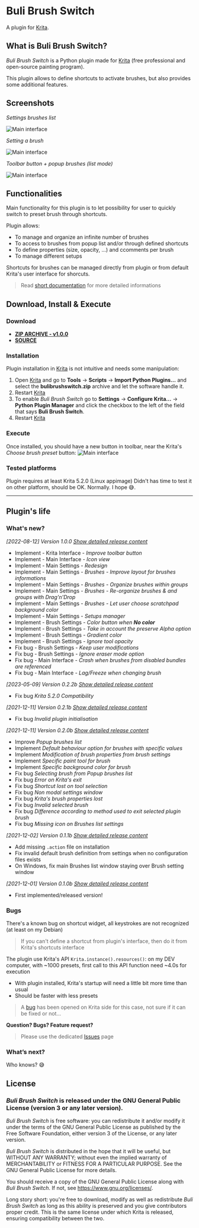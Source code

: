 # Buli Brush Switch

A plugin for [Krita](https://krita.org).


## What is Buli Brush Switch?
*Buli Brush Switch* is a Python plugin made for [Krita](https://krita.org) (free professional and open-source painting program).


This plugin allows to define shortcuts to activate brushes, but also provides some additional features.


## Screenshots

*Settings brushes list*

![Main interface](./screenshots/settings-brush-list.jpeg)

*Setting a brush*

![Main interface](./screenshots/settings-brush.jpeg)

*Toolbar button + popup brushes (list mode)*

![Main interface](./screenshots/ui-list.jpeg)


## Functionalities

Main functionality for this plugin is to let possibility for user to quickly switch to preset brush through shortcuts.

Plugin allows:
- To manage and organize an infinite number of brushes
- To access to brushes from popup list and/or through defined shortcuts
- To define properties (size, opacity, ...) and ccomments per brush
- To manage different setups

Shortcuts for brushes can be managed directly from plugin or from default Krita's user interface for shorcuts.

> Read [short documentation](./DOC.md) for more detailed informations

## Download, Install & Execute

### Download
+ **[ZIP ARCHIVE - v1.0.0](https://github.com/Grum999/BuliBrushSwitch/releases/download/1.0.0/bulibrushswitch.zip)**
+ **[SOURCE](https://github.com/Grum999/BuliBrushSwitch)**


### Installation

Plugin installation in [Krita](https://krita.org) is not intuitive and needs some manipulation:

1. Open [Krita](https://krita.org) and go to **Tools** -> **Scripts** -> **Import Python Plugins...** and select the **bulibrushswitch.zip** archive and let the software handle it.
2. Restart [Krita](https://krita.org)
3. To enable *Buli Brush Switch* go to **Settings** -> **Configure Krita...** -> **Python Plugin Manager** and click the checkbox to the left of the field that says **Buli Brush Switch**.
4. Restart [Krita](https://krita.org)


### Execute

Once installed, you should have a new button in toolbar, near the Krita's *Choose brush preset* button:
![Main interface](./screenshots/ui-toolbar.jpeg)


### Tested platforms

Plugin requires at least Krita 5.2.0 (Linux appimage)
Didn't has time to test it on other platform, should be OK. Normally. I hope 😅.

---


## Plugin's life

### What's new?

_[2022-08-12] Version 1.0.0_ *[Show detailed release content](./releases-notes/RELEASE-1.0.0.md)*
- Implement - Krita Interface - *Improve toolbar button*
- Implement - Main Interface - *Icon view*
- Implement - Main Settings - *Redesign*
- Implement - Main Settings - *Brushes - Improve layout for brushes informations*
- Implement - Main Settings - *Brushes - Organize brushes within groups*
- Implement - Main Settings - *Brushes - Re-organize brushes & and groups with Drag'n'Drop*
- Implement - Main Settings - *Brushes - Let user choose scratchpad background color*
- Implement - Main Settings - *Setups manager*
- Implement - Brush Settings - *Color button when **No color***
- Implement - Brush Settings - *Take in account the preserve Alpha option*
- Implement - Brush Settings - *Gradient color*
- Implement - Brush Settings - *Ignore tool opacity*
- Fix bug - Brush Settings - *Keep user modifications*
- Fix bug - Brush Settings - *Ignore eraser mode option*
- Fix bug - Main Interface - *Crash when brushes from disabled bundles are referenced*
- Fix bug - Main Interface - *Lag/Freeze when changing brush*

_[2023-05-09] Version 0.2.2b_ *[Show detailed release content](./releases-notes/RELEASE-0.2.2b.md)*
- Fix bug *Krita 5.2.0 Compatibility*

_[2021-12-11] Version 0.2.1b_ *[Show detailed release content](./releases-notes/RELEASE-0.2.1b.md)*
- Fix bug *Invalid plugin initialisation*

_[2021-12-11] Version 0.2.0b_ *[Show detailed release content](./releases-notes/RELEASE-0.2.0b.md)*
- Improve *Popup brushes list*
- Implement *Default behaviour option for brushes with specific values*
- Implement *Modification of brush properties from brush settings*
- Implement *Specific paint tool for brush*
- Implement *Specific background color for brush*
- Fix bug *Selecting brush from Popup brushes list*
- Fix bug *Error on Krita's exit*
- Fix bug *Shortcut lost on tool selection*
- Fix bug *Non modal settings window*
- Fix bug *Krita's brush properties lost*
- Fix bug *Invalid selected brush*
- Fix bug *Difference according to method used to exit selected plugin brush*
- Fix bug *Missing icon on Brushes list settings*


_[2021-12-02] Version 0.1.1b_ *[Show detailed release content](./releases-notes/RELEASE-0.1.1b.md)*
- Add missing `.action` file on installation
- Fix invalid default brush definition from settings when no configuration files exists
- On Windows, fix main Brushes list window staying over Brush setting window

_[2021-12-01] Version 0.1.0b_ *[Show detailed release content](./releases-notes/RELEASE-0.1.0b.md)*
- First implemented/released version!



### Bugs

There's a known bug on shortcut widget, all keystrokes are not recognized (at least on my Debian)
> If you can't define a shortcut from plugin's interface, then do it from Krita's shortcuts interface

The plugin use Krita's API `Krita.instance().resources()`: on my DEV computer, with ~1000 presets, first call to this API function need ~4.0s for execution
- With plugin installed, Krita's startup will need a little bit more time than usual
- Should be faster with less presets
> A [bug](https://bugs.kde.org/show_bug.cgi?id=473311) has been opened on Krita side for this case, not sure if it can be fixed or not...

**Question? Bugs? Feature request?**
> Please use the dedicated [Issues](https://github.com/Grum999/BuliBrushSwitch/issues) page




### What’s next?

Who knows? 😅


## License

### *Buli Brush Switch* is released under the GNU General Public License (version 3 or any later version).

*Buli Brush Switch* is free software: you can redistribute it and/or modify it under the terms of the GNU General Public License as published by the Free Software Foundation, either version 3 of the License, or any later version.

*Buli Brush Switch* is distributed in the hope that it will be useful, but WITHOUT ANY WARRANTY; without even the implied warranty of MERCHANTABILITY or FITNESS FOR A PARTICULAR PURPOSE. See the GNU General Public License for more details.

You should receive a copy of the GNU General Public License along with *Buli Brush Switch*. If not, see <https://www.gnu.org/licenses/>.


Long story short: you're free to download, modify as well as redistribute *Buli Brush Switch* as long as this ability is preserved and you give contributors proper credit. This is the same license under which Krita is released, ensuring compatibility between the two.
